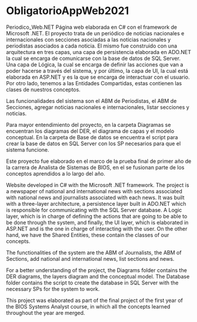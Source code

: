 # ObligatorioAppWeb2021
Periodico_Web.NET
Página web elaborada en C# con el framework de Microsoft .NET. El proyecto trata de un periódico de noticias nacionales e internacionales con secciones asociadas a las noticias nacionales y periodistas asociados a cada noticia. El mismo fue construido con una arquitectura en tres capas, una capa de persistencia elaborada en ADO.NET la cual se encarga de comunicarse con la base de datos de SQL Server. Una capa de Lógica, la cual se encarga de definir las acciones que van a poder hacerse a través del sistema, y por último, la capa de UI, la cual está elaborada en ASP.NET y es la que se encarga de interactuar con el usuario. Por otro lado, tenemos a las Entidades Compartidas, estas contienen las clases de nuestros conceptos.

Las funcionalidades del sistema son el ABM de Periodistas, el ABM de Secciones, agregar noticias nacionales e internacionales, listar secciones y noticias.

Para mayor entendimiento del proyecto, en la carpeta Diagramas se encuentran los diagramas del DER, el diagrama de capas y el modelo conceptual. En la carpeta de Base de datos se encuentra el script para crear la base de datos en SQL Server con los SP necesarios para que el sistema funcione.

Este proyecto fue elaborado en el marco de la prueba final de primer año de la carrera de Analista de Sistemas de BIOS, en el se fusionan parte de los conceptos aprendidos a lo largo del año.



Website developed in C# with the Microsoft .NET framework. The project is a newspaper of national and international news with sections associated with national news and journalists associated with each news. It was built with a three-layer architecture, a persistence layer built in ADO.NET which is responsible for communicating with the SQL Server database. A Logic layer, which is in charge of defining the actions that are going to be able to be done through the system, and finally, the UI layer, which is elaborated in ASP.NET and is the one in charge of interacting with the user. On the other hand, we have the Shared Entities, these contain the classes of our concepts.

The functionalities of the system are the ABM of Journalists, the ABM of Sections, add national and international news, list sections and news.

For a better understanding of the project, the Diagrams folder contains the DER diagrams, the layers diagram and the conceptual model. The Database folder contains the script to create the database in SQL Server with the necessary SPs for the system to work.

This project was elaborated as part of the final project of the first year of the BIOS Systems Analyst course, in which all the concepts learned throughout the year are merged.
